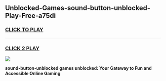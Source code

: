 
## Unblocked-Games-sound-button-unblocked-Play-Free-a75di
<h3>
<a href="https://premium76.site?title=sound-button-unblocked&ref=18A1">CLICK TO PLAY</a></h3>
<hr>

<h3>
<a href="https://premium76.site?title=sound-button-unblocked&ref=18A1">CLICK 2 PLAY</a>
  
</h3>

<a href="https://premium76.site?title=sound-button-unblocked&ref=18A1"><img src="https://clearcache.store/games.png"></a>


**sound-button-unblocked games unblocked: Your Gateway to Fun and Accessible Online Gaming**
